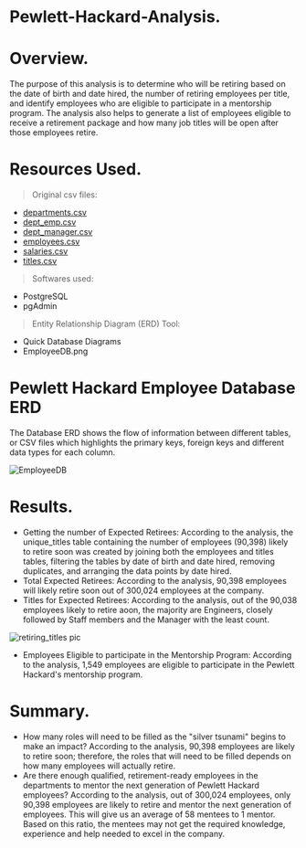 # Pewlett-Hackard-Analysis.
# Overview.
The purpose of this analysis is to determine who will be retiring based on the date of birth and date hired, the number of retiring employees per title, and identify employees who are eligible to participate in a mentorship program. The analysis also helps to generate a list of employees eligible to receive a retirement package and how many job titles will be open after those employees retire. 

# Resources Used.
> Original csv files:
   * [departments.csv](https://github.com/fa7i3/Pewlett-Hackard-Analysis/files/8964452/departments.csv)
   * [dept_emp.csv](https://github.com/fa7i3/Pewlett-Hackard-Analysis/files/8964456/dept_emp.csv)
   * [dept_manager.csv](https://github.com/fa7i3/Pewlett-Hackard-Analysis/files/8964463/dept_manager.csv)
   * [employees.csv](https://github.com/fa7i3/Pewlett-Hackard-Analysis/files/8964476/employees.csv)
   * [salaries.csv](https://github.com/fa7i3/Pewlett-Hackard-Analysis/files/8964480/salaries.csv)
   * [titles.csv](https://github.com/fa7i3/Pewlett-Hackard-Analysis/files/8964481/titles.csv)

> Softwares used:
   * PostgreSQL
   * pgAdmin

> Entity Relationship Diagram (ERD) Tool:
   * Quick Database Diagrams
   * EmployeeDB.png
# Pewlett Hackard Employee Database ERD
The Database ERD shows the flow of information between different tables, or CSV files which highlights the primary keys, foreign keys and different data types for each column.

![EmployeeDB](https://user-images.githubusercontent.com/104453593/175185784-b8e02050-19c7-45d1-ae05-0b178ad26cb6.png)

# Results.
* Getting the number of Expected Retirees: According to the analysis, the unique_titles table containing the number of employees (90,398) likely to retire soon was created by joining both the employees and titles tables, filtering the tables by date of birth and date hired, removing duplicates, and arranging the data points by date hired. 
* Total Expected Retirees: 
According to the analysis, 90,398 employees will likely retire soon out of 300,024 employees at the company.
* Titles for Expected Retirees: 
According to the analysis, out of the 90,038 employees likely to retire aoon, the majority are Engineers, closely followed by Staff members and the Manager with the least count.

![retiring_titles pic](https://user-images.githubusercontent.com/104453593/175187996-fbbdd2b8-1fb0-4816-9dca-780046ddf6ce.PNG)

* Employees Eligible to participate in the Mentorship Program:
According to the analysis, 1,549 employees are eligible to participate in the Pewlett Hackard's mentorship program.

# Summary.
* How many roles will need to be filled as the "silver tsunami" begins to make an impact? 
According to the analysis, 90,398 employees are likely to retire soon; therefore, the roles that will need to be filled depends on how many employees will actually retire.
* Are there enough qualified, retirement-ready employees in the departments to mentor the next generation of Pewlett Hackard employees?
According to the analysis, out of 300,024 employees, only 90,398 employees are likely to retire and mentor the next generation of employees. This will give us an average of 58 mentees to 1 mentor. Based on this ratio, the mentees may not get the required knowledge, experience and help needed to excel in the company.
